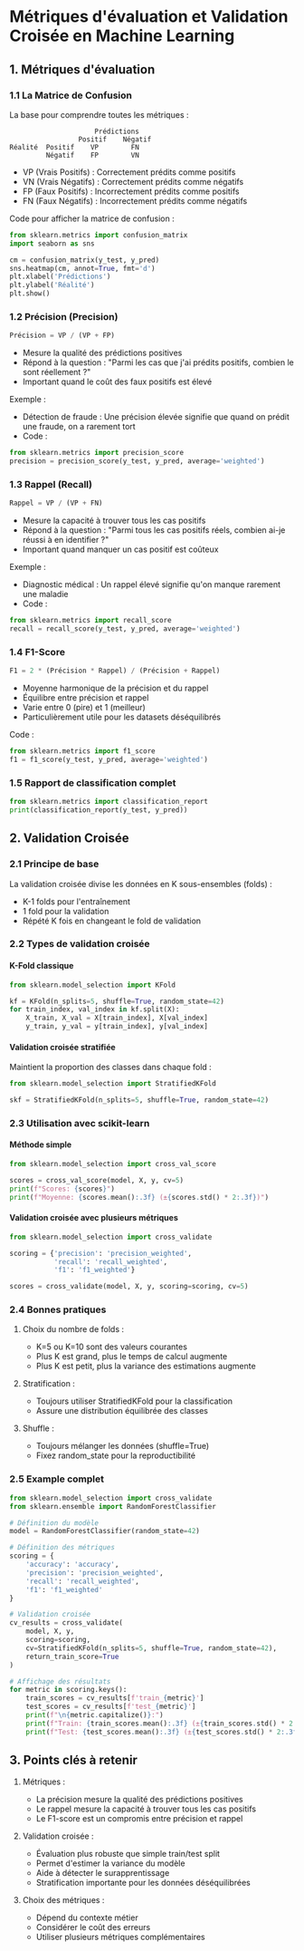 # Métriques d'évaluation et Validation Croisée en Machine Learning

## 1. Métriques d'évaluation

### 1.1 La Matrice de Confusion

La base pour comprendre toutes les métriques :

```
                     Prédictions
                 Positif    Négatif
Réalité  Positif    VP        FN
         Négatif    FP        VN
```

- VP (Vrais Positifs) : Correctement prédits comme positifs
- VN (Vrais Négatifs) : Correctement prédits comme négatifs
- FP (Faux Positifs) : Incorrectement prédits comme positifs
- FN (Faux Négatifs) : Incorrectement prédits comme négatifs

Code pour afficher la matrice de confusion :
```python
from sklearn.metrics import confusion_matrix
import seaborn as sns

cm = confusion_matrix(y_test, y_pred)
sns.heatmap(cm, annot=True, fmt='d')
plt.xlabel('Prédictions')
plt.ylabel('Réalité')
plt.show()
```

### 1.2 Précision (Precision)

```python
Précision = VP / (VP + FP)
```

- Mesure la qualité des prédictions positives
- Répond à la question : "Parmi les cas que j'ai prédits positifs, combien le sont réellement ?"
- Important quand le coût des faux positifs est élevé

Exemple :
- Détection de fraude : Une précision élevée signifie que quand on prédit une fraude, on a rarement tort
- Code :
```python
from sklearn.metrics import precision_score
precision = precision_score(y_test, y_pred, average='weighted')
```

### 1.3 Rappel (Recall)

```python
Rappel = VP / (VP + FN)
```

- Mesure la capacité à trouver tous les cas positifs
- Répond à la question : "Parmi tous les cas positifs réels, combien ai-je réussi à en identifier ?"
- Important quand manquer un cas positif est coûteux

Exemple :
- Diagnostic médical : Un rappel élevé signifie qu'on manque rarement une maladie
- Code :
```python
from sklearn.metrics import recall_score
recall = recall_score(y_test, y_pred, average='weighted')
```

### 1.4 F1-Score

```python
F1 = 2 * (Précision * Rappel) / (Précision + Rappel)
```

- Moyenne harmonique de la précision et du rappel
- Équilibre entre précision et rappel
- Varie entre 0 (pire) et 1 (meilleur)
- Particulièrement utile pour les datasets déséquilibrés

Code :
```python
from sklearn.metrics import f1_score
f1 = f1_score(y_test, y_pred, average='weighted')
```

### 1.5 Rapport de classification complet

```python
from sklearn.metrics import classification_report
print(classification_report(y_test, y_pred))
```

## 2. Validation Croisée

### 2.1 Principe de base

La validation croisée divise les données en K sous-ensembles (folds) :
- K-1 folds pour l'entraînement
- 1 fold pour la validation
- Répété K fois en changeant le fold de validation

### 2.2 Types de validation croisée

#### K-Fold classique
```python
from sklearn.model_selection import KFold

kf = KFold(n_splits=5, shuffle=True, random_state=42)
for train_index, val_index in kf.split(X):
    X_train, X_val = X[train_index], X[val_index]
    y_train, y_val = y[train_index], y[val_index]
```

#### Validation croisée stratifiée
Maintient la proportion des classes dans chaque fold :
```python
from sklearn.model_selection import StratifiedKFold

skf = StratifiedKFold(n_splits=5, shuffle=True, random_state=42)
```

### 2.3 Utilisation avec scikit-learn

#### Méthode simple
```python
from sklearn.model_selection import cross_val_score

scores = cross_val_score(model, X, y, cv=5)
print(f"Scores: {scores}")
print(f"Moyenne: {scores.mean():.3f} (±{scores.std() * 2:.3f})")
```

#### Validation croisée avec plusieurs métriques
```python
from sklearn.model_selection import cross_validate

scoring = {'precision': 'precision_weighted',
           'recall': 'recall_weighted',
           'f1': 'f1_weighted'}

scores = cross_validate(model, X, y, scoring=scoring, cv=5)
```

### 2.4 Bonnes pratiques

1. Choix du nombre de folds :
   - K=5 ou K=10 sont des valeurs courantes
   - Plus K est grand, plus le temps de calcul augmente
   - Plus K est petit, plus la variance des estimations augmente

2. Stratification :
   - Toujours utiliser StratifiedKFold pour la classification
   - Assure une distribution équilibrée des classes

3. Shuffle :
   - Toujours mélanger les données (shuffle=True)
   - Fixez random_state pour la reproductibilité

### 2.5 Example complet

```python
from sklearn.model_selection import cross_validate
from sklearn.ensemble import RandomForestClassifier

# Définition du modèle
model = RandomForestClassifier(random_state=42)

# Définition des métriques
scoring = {
    'accuracy': 'accuracy',
    'precision': 'precision_weighted',
    'recall': 'recall_weighted',
    'f1': 'f1_weighted'
}

# Validation croisée
cv_results = cross_validate(
    model, X, y,
    scoring=scoring,
    cv=StratifiedKFold(n_splits=5, shuffle=True, random_state=42),
    return_train_score=True
)

# Affichage des résultats
for metric in scoring.keys():
    train_scores = cv_results[f'train_{metric}']
    test_scores = cv_results[f'test_{metric}']
    print(f"\n{metric.capitalize()}:")
    print(f"Train: {train_scores.mean():.3f} (±{train_scores.std() * 2:.3f})")
    print(f"Test: {test_scores.mean():.3f} (±{test_scores.std() * 2:.3f})")
```

## 3. Points clés à retenir

1. Métriques :
   - La précision mesure la qualité des prédictions positives
   - Le rappel mesure la capacité à trouver tous les cas positifs
   - Le F1-score est un compromis entre précision et rappel

2. Validation croisée :
   - Évaluation plus robuste que simple train/test split
   - Permet d'estimer la variance du modèle
   - Aide à détecter le surapprentissage
   - Stratification importante pour les données déséquilibrées

3. Choix des métriques :
   - Dépend du contexte métier
   - Considérer le coût des erreurs
   - Utiliser plusieurs métriques complémentaires
